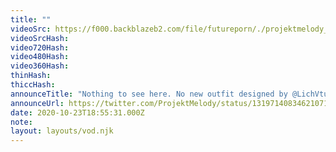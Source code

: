 ```yaml
---
title: ""
videoSrc: https://f000.backblazeb2.com/file/futureporn/./projektmelody_2020-10-23_18-48-23.mkv
videoSrcHash: 
video720Hash: 
video480Hash: 
video360Hash: 
thinHash: 
thiccHash: 
announceTitle: "Nothing to see here. No new outfit designed by @LichVtuber today. Nah, that'd be crazy."
announceUrl: https://twitter.com/ProjektMelody/status/1319714083462107139
date: 2020-10-23T18:55:31.000Z
note: 
layout: layouts/vod.njk
---
```

